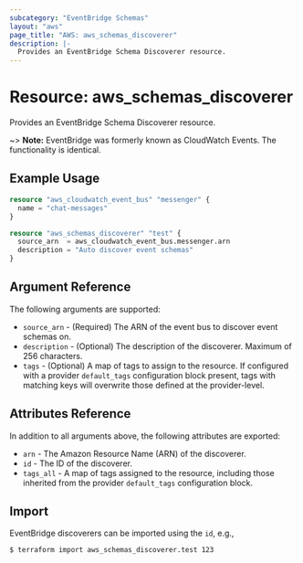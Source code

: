 ```yaml
---
subcategory: "EventBridge Schemas"
layout: "aws"
page_title: "AWS: aws_schemas_discoverer"
description: |-
  Provides an EventBridge Schema Discoverer resource.
---
```


# Resource: aws_schemas_discoverer

Provides an EventBridge Schema Discoverer resource.

~> **Note:** EventBridge was formerly known as CloudWatch Events. The functionality is identical.


## Example Usage

```terraform
resource "aws_cloudwatch_event_bus" "messenger" {
  name = "chat-messages"
}

resource "aws_schemas_discoverer" "test" {
  source_arn  = aws_cloudwatch_event_bus.messenger.arn
  description = "Auto discover event schemas"
}
```

## Argument Reference

The following arguments are supported:

* `source_arn` - (Required) The ARN of the event bus to discover event schemas on.
* `description` - (Optional) The description of the discoverer. Maximum of 256 characters.
* `tags` - (Optional) A map of tags to assign to the resource. If configured with a provider `default_tags` configuration block present, tags with matching keys will overwrite those defined at the provider-level.

## Attributes Reference

In addition to all arguments above, the following attributes are exported:

* `arn` - The Amazon Resource Name (ARN) of the discoverer.
* `id` - The ID of the discoverer.
* `tags_all` - A map of tags assigned to the resource, including those inherited from the provider `default_tags` configuration block.

## Import

EventBridge discoverers can be imported using the `id`, e.g.,

```console
$ terraform import aws_schemas_discoverer.test 123
```

